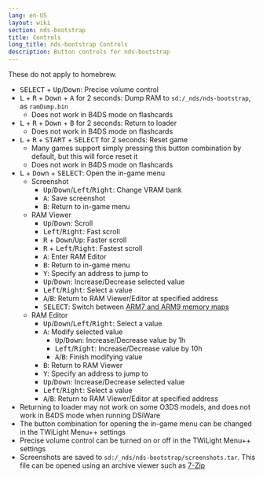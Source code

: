 ```yaml
---
lang: en-US
layout: wiki
section: nds-bootstrap
title: Controls
long_title: nds-bootstrap Controls
description: Button controls for nds-bootstrap
---
```

These do not apply to homebrew.
- <kbd>SELECT</kbd> + <kbd>Up</kbd>/<kbd>Down</kbd>: Precise volume control
- <kbd class="l">L</kbd> + <kbd class="r">R</kbd> + <kbd>Down</kbd> + <kbd class="face">A</kbd> for 2 seconds: Dump RAM to `sd:/_nds/nds-bootstrap`, as `ramDump.bin`
    - Does not work in B4DS mode on flashcards
- <kbd class="l">L</kbd> + <kbd class="r">R</kbd> + <kbd>Down</kbd> + <kbd class="face">B</kbd> for 2 seconds: Return to loader
    - Does not work in B4DS mode on flashcards
- <kbd class="l">L</kbd> + <kbd class="r">R</kbd> + <kbd>START</kbd> + <kbd>SELECT</kbd> for 2 seconds: Reset game
    - Many games support simply pressing this button combination by default, but this will force reset it
    - Does not work in B4DS mode on flashcards
- <kbd class="l">L</kbd> + <kbd>Down</kbd> + <kbd>SELECT</kbd>: Open the in-game menu
    - Screenshot
        - <kbd>Up</kbd>/<kbd>Down</kbd>/<kbd>Left</kbd>/<kbd>Right</kbd>: Change VRAM bank
        - <kbd class="face">A</kbd>: Save screenshot
        - <kbd class="face">B</kbd>: Return to in-game menu
    - RAM Viewer
        - <kbd>Up</kbd>/<kbd>Down</kbd>: Scroll
        - <kbd>Left</kbd>/<kbd>Right</kbd>: Fast scroll
        - <kbd class="r">R</kbd> + <kbd>Down</kbd>/<kbd>Up</kbd>: Faster scroll
        - <kbd class="r">R</kbd> + <kbd>Left</kbd>/<kbd>Right</kbd>: Fastest scroll
        - <kbd class="face">A</kbd>: Enter RAM Editor
        - <kbd class="face">B</kbd>: Return to in-game menu
        - <kbd class="face">Y</kbd>: Specify an address to jump to
        - <kbd>Up</kbd>/<kbd>Down</kbd>: Increase/Decrease selected value
        - <kbd>Left</kbd>/<kbd>Right</kbd>: Select a value
        - <kbd class="face">A</kbd>/<kbd class="face">B</kbd>: Return to RAM Viewer/Editor at specified address
        - <kbd>SELECT</kbd>: Switch between [ARM7 and ARM9 memory maps](https://problemkaputt.de/gbatek-ds-memory-maps.htm)
    - RAM Editor
        - <kbd>Up</kbd>/<kbd>Down</kbd>/<kbd>Left</kbd>/<kbd>Right</kbd>: Select a value
        - <kbd class="face">A</kbd>: Modify selected value
            - <kbd>Up</kbd>/<kbd>Down</kbd>: Increase/Decrease value by 1h
            - <kbd>Left</kbd>/<kbd>Right</kbd>: Increase/Decrease value by 10h
            - <kbd class="face">A</kbd>/<kbd class="face">B</kbd>: Finish modifying value
        - <kbd class="face">B</kbd>: Return to RAM Viewer
        - <kbd class="face">Y</kbd>: Specify an address to jump to
        - <kbd>Up</kbd>/<kbd>Down</kbd>: Increase/Decrease selected value
        - <kbd>Left</kbd>/<kbd>Right</kbd>: Select a value
        - <kbd class="face">A</kbd>/<kbd class="face">B</kbd>: Return to RAM Viewer/Editor at specified address
- Returning to loader may not work on some O3DS models, and does not work in B4DS mode when running DSiWare
- The button combination for opening the in-game menu can be changed in the TWiLight Menu++ settings
- Precise volume control can be turned on or off in the TWiLight Menu++ settings
- Screenshots are saved to `sd:/_nds/nds-bootstrap/screenshots.tar`. This file can be opened using an archive viewer such as [7-Zip](https://www.7-zip.org/)
